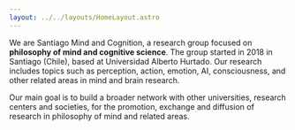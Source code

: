 ```yaml
---
layout: ../../layouts/HomeLayout.astro
---
```

We are Santiago Mind and Cognition, a research group focused on **philosophy
of mind and cognitive science**. The group started in 2018 in Santiago
(Chile), based at Universidad Alberto Hurtado. Our research includes topics
such as perception, action, emotion, AI, consciousness, and other related
areas in mind and brain research. 

Our main goal is to build a broader
network with other universities, research centers and societies, for the
promotion, exchange and diffusion of research in philosophy of mind and
related areas.

